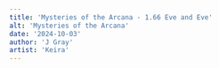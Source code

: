 ```yaml
---
title: 'Mysteries of the Arcana - 1.66 Eve and Eve'
alt: 'Mysteries of the Arcana'
date: '2024-10-03'
author: 'J Gray'
artist: 'Keira'
---
```

